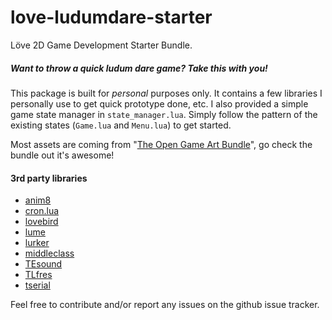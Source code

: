love-ludumdare-starter
======================

Löve 2D Game Development Starter Bundle.

##### Want to throw a quick *ludum dare* game? Take this with you!

This package is built for *personal* purposes only. It contains a few libraries I personally use to get quick prototype done, etc. I also provided a simple game state manager in `state_manager.lua`. Simply follow the pattern of the existing states (`Game.lua` and `Menu.lua`) to get started.

Most assets are coming from "[The Open Game Art Bundle](http://open.commonly.cc)", go check the bundle out it's awesome!

#### 3rd party libraries
- [anim8](https://github.com/kikito/anim8)
- [cron.lua](https://github.com/kikito/cron.lua)
- [lovebird](https://github.com/rxi/lovebird)
- [lume](https://github.com/rxi/lume)
- [lurker](https://github.com/rxi/lurker)
- [middleclass](https://github.com/kikito/middleclass)
- [TEsound](https://github.com/tbergeron/love-ludumdare-starter/blob/master/libs/TEsound.lua#L2)
- [TLfres](https://github.com/tbergeron/love-ludumdare-starter/blob/master/libs/TLfres.lua#L2)
- [tserial](https://github.com/tbergeron/love-ludumdare-starter/blob/master/libs/tserial.lua#L2)

Feel free to contribute and/or report any issues on the github issue tracker.
